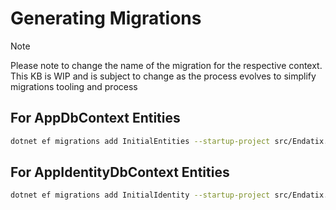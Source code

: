 # Generating Migrations

>[!NOTE]
>Please note to change the name of the migration for the respective context. This KB is WIP and is subject to change as the process evolves to simplify migrations tooling and process

## For AppDbContext Entities
```bash
dotnet ef migrations add InitialEntities --startup-project src/Endatix.WebHost --project src/Endatix.Persistence.SqlServer  --context AppDbContext --output-dir Migrations/AppEntities
```

## For AppIdentityDbContext Entities

```bash
dotnet ef migrations add InitialIdentity --startup-project src/Endatix.WebHost --project src/Endatix.Persistence.SqlServer  --context AppIdentityDbContext --output-dir Migrations/AppIdentity
```